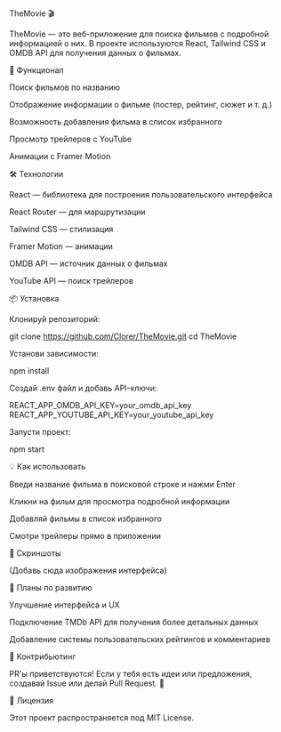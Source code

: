 TheMovie 🎬

TheMovie — это веб-приложение для поиска фильмов с подробной информацией о них. В проекте используются React, Tailwind CSS и OMDB API для получения данных о фильмах.

🚀 Функционал

Поиск фильмов по названию

Отображение информации о фильме (постер, рейтинг, сюжет и т. д.)

Возможность добавления фильма в список избранного

Просмотр трейлеров с YouTube

Анимации с Framer Motion

🛠️ Технологии

React — библиотека для построения пользовательского интерфейса

React Router — для маршрутизации

Tailwind CSS — стилизация

Framer Motion — анимации

OMDB API — источник данных о фильмах

YouTube API — поиск трейлеров

📦 Установка

Клонируй репозиторий:

git clone https://github.com/Clorer/TheMovie.git
cd TheMovie

Установи зависимости:

npm install

Создай .env файл и добавь API-ключи:

REACT_APP_OMDB_API_KEY=your_omdb_api_key
REACT_APP_YOUTUBE_API_KEY=your_youtube_api_key

Запусти проект:

npm start

💡 Как использовать

Введи название фильма в поисковой строке и нажми Enter

Кликни на фильм для просмотра подробной информации

Добавляй фильмы в список избранного

Смотри трейлеры прямо в приложении

📸 Скриншоты

(Добавь сюда изображения интерфейса)

📌 Планы по развитию

Улучшение интерфейса и UX

Подключение TMDb API для получения более детальных данных

Добавление системы пользовательских рейтингов и комментариев

🤝 Контрибьютинг

PR'ы приветствуются! Если у тебя есть идеи или предложения, создавай Issue или делай Pull Request. 🚀

📄 Лицензия

Этот проект распространяется под MIT License.